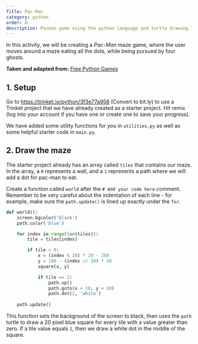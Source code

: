 ```yaml
---
Title: Pac-Man
category: python
order: 8
description: Pacman game using the python language and turtle drawing library
---
```


In this activity, we will be creating a _Pac-Man_ maze game, where the user moves around a maze eating all the dots, while being pursued by four ghosts.

**Taken and adapted from:**
[Free Python Games](http://www.grantjenks.com/docs/freegames/pacman.html)

## 1. Setup

Go to <https://trinket.io/python/3f3e77a958> (Convert to bit.ly) to use a Trinket project that we have already created as a starter project.  Hit remix (log into your account if you have one or create one to save your progress). 

We have added some utility functions for you in `utilities.py` as well as some helpful starter code in `main.py`.

## 2. Draw the maze

The starter project already has an array called `tiles` that contains our maze.  In the array, a `0` represents a wall, and a `1` represents a path where we will add a dot for pac-man to eat.

Create a function called `world` after the `# Add your code here` comment.  Remember to be very careful about the indentation of each line - for example, make sure the `path.update()` is lined up exactly under the `for`.

```python
def world():
    screen.bgcolor('black')
    path.color('blue')

    for index in range(len(tiles)):
        tile = tiles[index]

        if tile > 0:
            x = (index % 20) * 20 - 200
            y = 180 - (index // 20) * 20
            square(x, y)

            if tile == 1:
                path.up()
                path.goto(x + 10, y + 10)
                path.dot(2, 'white')
    
    path.update()
```

This function sets the background of the screen to black, then uses the `path` turtle to draw a 20 pixel blue square for every tile with a value greater than zero.  If a tile value equals `1`, then we draw a white dot in the middle of the square.